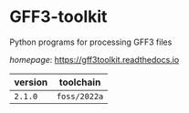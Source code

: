 # GFF3-toolkit

Python programs for processing GFF3 files

*homepage*: <https://gff3toolkit.readthedocs.io>

version | toolchain
--------|----------
``2.1.0`` | ``foss/2022a``
